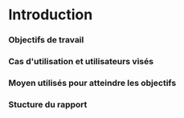 # Introduction 

### Objectifs de travail

### Cas d'utilisation et utilisateurs visés

### Moyen utilisés pour atteindre les objectifs

### Stucture du rapport


